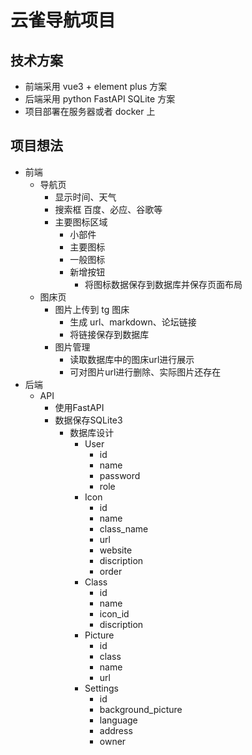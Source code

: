 # 云雀导航项目

## 技术方案

- 前端采用 vue3 + element plus 方案
- 后端采用 python FastAPI SQLite 方案
- 项目部署在服务器或者 docker 上

## 项目想法

- 前端
   - 导航页
      - 显示时间、天气
      - 搜索框 百度、必应、谷歌等
      - 主要图标区域
         - 小部件
         - 主要图标
         - 一般图标
         - 新增按钮
            - 将图标数据保存到数据库并保存页面布局
   - 图床页
      - 图片上传到 tg 图床
         - 生成 url、markdown、论坛链接
         - 将链接保存到数据库
      - 图片管理
         - 读取数据库中的图床url进行展示
         - 可对图片url进行删除、实际图片还存在
- 后端
   - API
      - 使用FastAPI
      - 数据保存SQLite3
         - 数据库设计
            - User
               - id
               - name
               - password
               - role
            - Icon
               - id
               - name
               - class_name
               - url
               - website
               - discription
               - order
            - Class
               - id
               - name
               - icon_id
               - discription
            - Picture
               - id
               - class
               - name
               - url
            - Settings
               - id
               - background_picture
               - language
               - address
               - owner

